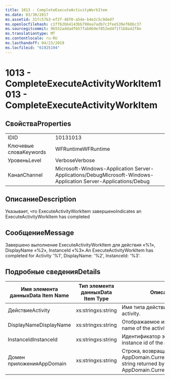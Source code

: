 ```yaml
---
title: 1013 - CompleteExecuteActivityWorkItem
ms.date: 03/30/2017
ms.assetid: 31fc57b3-ef2f-48f0-a5de-b4e2c5c9ded7
ms.openlocfilehash: c1ff62bb4143bb798ea7adb7c3fee539ef68bc37
ms.sourcegitcommit: 9b552addadfb57fab0b9e7852ed4f1f1b8a42f8e
ms.translationtype: MT
ms.contentlocale: ru-RU
ms.lasthandoff: 04/23/2019
ms.locfileid: "61925194"
---
```

# <a name="1013---completeexecuteactivityworkitem"></a><span data-ttu-id="752b4-102">1013 - CompleteExecuteActivityWorkItem</span><span class="sxs-lookup"><span data-stu-id="752b4-102">1013 - CompleteExecuteActivityWorkItem</span></span>
## <a name="properties"></a><span data-ttu-id="752b4-103">Свойства</span><span class="sxs-lookup"><span data-stu-id="752b4-103">Properties</span></span>  
  
|||  
|-|-|  
|<span data-ttu-id="752b4-104">ID</span><span class="sxs-lookup"><span data-stu-id="752b4-104">ID</span></span>|<span data-ttu-id="752b4-105">1013</span><span class="sxs-lookup"><span data-stu-id="752b4-105">1013</span></span>|  
|<span data-ttu-id="752b4-106">Ключевые слова</span><span class="sxs-lookup"><span data-stu-id="752b4-106">Keywords</span></span>|<span data-ttu-id="752b4-107">WFRuntime</span><span class="sxs-lookup"><span data-stu-id="752b4-107">WFRuntime</span></span>|  
|<span data-ttu-id="752b4-108">Уровень</span><span class="sxs-lookup"><span data-stu-id="752b4-108">Level</span></span>|<span data-ttu-id="752b4-109">Verbose</span><span class="sxs-lookup"><span data-stu-id="752b4-109">Verbose</span></span>|  
|<span data-ttu-id="752b4-110">Канал</span><span class="sxs-lookup"><span data-stu-id="752b4-110">Channel</span></span>|<span data-ttu-id="752b4-111">Microsoft-Windows-Application Server-Applications/Debug</span><span class="sxs-lookup"><span data-stu-id="752b4-111">Microsoft-Windows-Application Server-Applications/Debug</span></span>|  
  
## <a name="description"></a><span data-ttu-id="752b4-112">Описание</span><span class="sxs-lookup"><span data-stu-id="752b4-112">Description</span></span>  
 <span data-ttu-id="752b4-113">Указывает, что ExecuteActivityWorkItem завершено</span><span class="sxs-lookup"><span data-stu-id="752b4-113">Indicates an ExecuteActivityWorkItem has completed</span></span>  
  
## <a name="message"></a><span data-ttu-id="752b4-114">Сообщение</span><span class="sxs-lookup"><span data-stu-id="752b4-114">Message</span></span>  
 <span data-ttu-id="752b4-115">Завершено выполнение ExecuteActivityWorkItem для действия «%1», DisplayName «%2», InstanceId «%3».</span><span class="sxs-lookup"><span data-stu-id="752b4-115">An ExecuteActivityWorkItem has completed for Activity '%1', DisplayName: '%2', InstanceId: '%3'.</span></span>  
  
## <a name="details"></a><span data-ttu-id="752b4-116">Подробные сведения</span><span class="sxs-lookup"><span data-stu-id="752b4-116">Details</span></span>  
  
|<span data-ttu-id="752b4-117">Имя элемента данных</span><span class="sxs-lookup"><span data-stu-id="752b4-117">Data Item Name</span></span>|<span data-ttu-id="752b4-118">Тип элемента данных</span><span class="sxs-lookup"><span data-stu-id="752b4-118">Data Item Type</span></span>|<span data-ttu-id="752b4-119">Описание</span><span class="sxs-lookup"><span data-stu-id="752b4-119">Description</span></span>|  
|--------------------|--------------------|-----------------|  
|<span data-ttu-id="752b4-120">Действие</span><span class="sxs-lookup"><span data-stu-id="752b4-120">Activity</span></span>|<span data-ttu-id="752b4-121">xs:string</span><span class="sxs-lookup"><span data-stu-id="752b4-121">xs:string</span></span>|<span data-ttu-id="752b4-122">Имя типа действия.</span><span class="sxs-lookup"><span data-stu-id="752b4-122">The type name of the activity.</span></span>|  
|<span data-ttu-id="752b4-123">DisplayName</span><span class="sxs-lookup"><span data-stu-id="752b4-123">DisplayName</span></span>|<span data-ttu-id="752b4-124">xs:string</span><span class="sxs-lookup"><span data-stu-id="752b4-124">xs:string</span></span>|<span data-ttu-id="752b4-125">Отображаемое имя действия.</span><span class="sxs-lookup"><span data-stu-id="752b4-125">The display name of the activity.</span></span>|  
|<span data-ttu-id="752b4-126">InstanceId</span><span class="sxs-lookup"><span data-stu-id="752b4-126">InstanceId</span></span>|<span data-ttu-id="752b4-127">xs:string</span><span class="sxs-lookup"><span data-stu-id="752b4-127">xs:string</span></span>|<span data-ttu-id="752b4-128">Идентификатор экземпляра действия.</span><span class="sxs-lookup"><span data-stu-id="752b4-128">The instance id of the activity.</span></span>|  
|<span data-ttu-id="752b4-129">Домен приложения</span><span class="sxs-lookup"><span data-stu-id="752b4-129">AppDomain</span></span>|<span data-ttu-id="752b4-130">xs:string</span><span class="sxs-lookup"><span data-stu-id="752b4-130">xs:string</span></span>|<span data-ttu-id="752b4-131">Строка, возвращаемая AppDomain.CurrentDomain.FriendlyName.</span><span class="sxs-lookup"><span data-stu-id="752b4-131">The string returned by AppDomain.CurrentDomain.FriendlyName.</span></span>|

